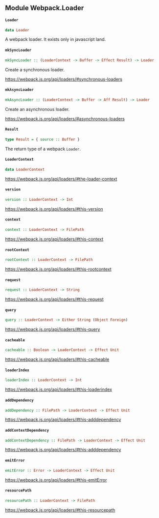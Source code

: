 ## Module Webpack.Loader

#### `Loader`

``` purescript
data Loader
```

A webpack loader. It exists only in javascript land.

#### `mkSyncLoader`

``` purescript
mkSyncLoader :: (LoaderContext -> Buffer -> Effect Result) -> Loader
```

Create a synchronous loader.

https://webpack.js.org/api/loaders/#synchronous-loaders

#### `mkAsyncLoader`

``` purescript
mkAsyncLoader :: (LoaderContext -> Buffer -> Aff Result) -> Loader
```

Create an asynchronous loader.

https://webpack.js.org/api/loaders/#asynchronous-loaders

#### `Result`

``` purescript
type Result = { source :: Buffer }
```

The return type of a webpack `Loader`.

#### `LoaderContext`

``` purescript
data LoaderContext
```

https://webpack.js.org/api/loaders/#the-loader-context

#### `version`

``` purescript
version :: LoaderContext -> Int
```

https://webpack.js.org/api/loaders/#this-version

#### `context`

``` purescript
context :: LoaderContext -> FilePath
```

https://webpack.js.org/api/loaders/#this-context

#### `rootContext`

``` purescript
rootContext :: LoaderContext -> FilePath
```

https://webpack.js.org/api/loaders/#this-rootcontext

#### `request`

``` purescript
request :: LoaderContext -> String
```

https://webpack.js.org/api/loaders/#this-request

#### `query`

``` purescript
query :: LoaderContext -> Either String (Object Foreign)
```

https://webpack.js.org/api/loaders/#this-query

#### `cacheable`

``` purescript
cacheable :: Boolean -> LoaderContext -> Effect Unit
```

https://webpack.js.org/api/loaders/#this-cacheable

#### `loaderIndex`

``` purescript
loaderIndex :: LoaderContext -> Int
```

https://webpack.js.org/api/loaders/#this-loaderindex

#### `addDependency`

``` purescript
addDependency :: FilePath -> LoaderContext -> Effect Unit
```

https://webpack.js.org/api/loaders/#this-adddependency

#### `addContextDependency`

``` purescript
addContextDependency :: FilePath -> LoaderContext -> Effect Unit
```

https://webpack.js.org/api/loaders/#this-adddependency

#### `emitError`

``` purescript
emitError :: Error -> LoaderContext -> Effect Unit
```

https://webpack.js.org/api/loaders/#this-emitError

#### `resourcePath`

``` purescript
resourcePath :: LoaderContext -> FilePath
```

https://webpack.js.org/api/loaders/#this-resourcepath


